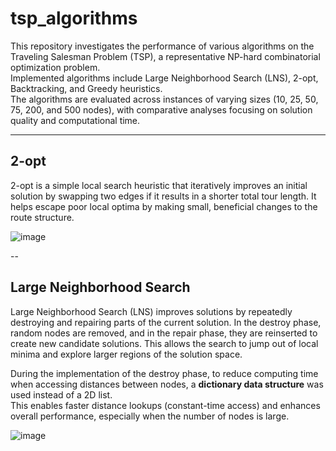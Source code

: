 # tsp_algorithms

This repository investigates the performance of various algorithms on the Traveling Salesman Problem (TSP), a representative NP-hard combinatorial optimization problem. <br>
Implemented algorithms include Large Neighborhood Search (LNS), 2-opt, Backtracking, and Greedy heuristics. <br>
The algorithms are evaluated across instances of varying sizes (10, 25, 50, 75, 200, and 500 nodes), with comparative analyses focusing on solution quality and computational time.

---
## 2-opt
2-opt is a simple local search heuristic that iteratively improves an initial solution by swapping two edges if it results in a shorter total tour length. It helps escape poor local optima by making small, beneficial changes to the route structure.

![image](https://github.com/user-attachments/assets/d07e81cc-00f9-45e1-9441-b214047d13a9)

--
## Large Neighborhood Search
Large Neighborhood Search (LNS) improves solutions by repeatedly destroying and repairing parts of the current solution. In the destroy phase, random nodes are removed, and in the repair phase, they are reinserted to create new candidate solutions. This allows the search to jump out of local minima and explore larger regions of the solution space.

During the implementation of the destroy phase, to reduce computing time when accessing distances between nodes, a **dictionary data structure** was used instead of a 2D list.  
This enables faster distance lookups (constant-time access) and enhances overall performance, especially when the number of nodes is large.

![image](https://github.com/user-attachments/assets/1e00b81e-970f-49a9-81de-8acbcf0a29f9)

